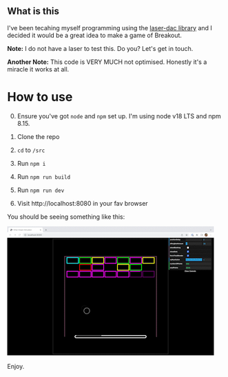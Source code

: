 ## What is this

I've been tecahing myself programming using the
[laser-dac library](https://github.com/Volst/laser-dac) and I decided it would be a great idea to make a game of Breakout.

**Note:** I do not have a laser to test this. Do you? Let's get in touch.

**Another Note:** This code is VERY MUCH not optimised. Honestly it's a miracle it works at all.

# How to use

0. Ensure you've got `node` and `npm` set up. I'm using node v18 LTS and npm 8.15.

1. Clone the repo
2. `cd` to `/src`
3. Run `npm i`
4. Run `npm run build`
5. Run `npm run dev`
6. Visit http://localhost:8080 in your fav browser

You should be seeing something like this:

![screenshot](laser-arkanoids.gif)

Enjoy.
